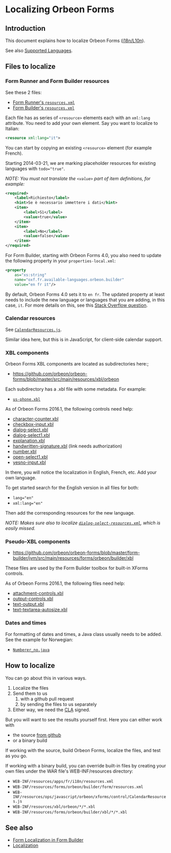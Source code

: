 # Localizing Orbeon Forms

<!-- toc -->

## Introduction

This document explains how to localize Orbeon Forms
([i18n/L10n](http://en.wikipedia.org/wiki/Internationalization_and_localization)).

See also [Supported Languages](../form-runner/feature/localization.md#form-builder-and-form-runner-user-interface).

## Files to localize

### Form Runner and Form Builder resources

See these 2 files:

- [Form Runner's `resources.xml`](https://github.com/orbeon/orbeon-forms/blob/master/form-runner/src/main/resources/apps/fr/i18n/resources.xml)
- [Form Builder's `resources.xml`](https://github.com/orbeon/orbeon-forms/blob/master/form-builder/jvm/src/main/resources/forms/orbeon/builder/form/resources.xml)

Each file has as series of `<resource>` elements each with an `xml:lang`
attribute. You need to add your own element. Say you want to localize to
Italian:

```xml
<resource xml:lang="it">
```

You can start by copying an existing `<resource>` element (for example
French).

Starting 2014-03-21, we are marking placeholder resources for existing
languages with `todo="true"`.

*NOTE: You must not translate the `<value>` part of item definitions, for
example:*

```xml
<required>
    <label>Richiesto</label>
    <hint>Se è necessario immettere i dati</hint>
    <item>
        <label>Sì</label>
        <value>true</value>
    </item>
    <item>
        <label>No</label>
        <value>false</value>
    </item>
</required>
```

For Form Builder, starting with Orbeon Forms 4.0, you also need to
update the following property in your `properties-local.xml`:

```xml
<property
    as="xs:string"
    name="oxf.fr.available-languages.orbeon.builder"
    value="en fr it"/>
```

By default, Orbeon Forms 4.0 sets it to `en fr`. The updated property at
least needs to include the new language or languages that you are
adding, in this case, `it`. For more details on this, see this [Stack
Overflow
question](http://stackoverflow.com/questions/11449195/orbeon-4-0-0-m6-how-to-set-default-language-for-form-builder/11565704).

### Calendar resources

See [`CalendarResources.js`](https://github.com/orbeon/orbeon-forms/blob/master/src/main/assets/ops/javascript/orbeon/xforms/control/CalendarResources.js).

Similar idea here, but this is in JavaScript, for client-side calendar
support.

### XBL components

Orbeon Forms XBL components are located as subdirectories here:;

- https://github.com/orbeon/orbeon-forms/blob/master/src/main/resources/xbl/orbeon

Each subdirectory has a .xbl file with some metadata. For example:

- [`us-phone.xbl`](https://github.com/orbeon/orbeon-forms/blob/master/src/main/resources/xbl/orbeon/us-phone/us-phone.xbl)

As of Orbeon Forms 2016.1, the following controls need help:

- [character-counter.xbl](https://github.com/orbeon/orbeon-forms/blob/master/src/main/resources/xbl/orbeon/character-counter/character-counter.xbl)
- [checkbox-input.xbl](https://github.com/orbeon/orbeon-forms/blob/master/src/main/resources/xbl/orbeon/checkbox-input/checkbox-input.xbl)
- [dialog-select.xbl](https://github.com/orbeon/orbeon-forms/blob/master/src/main/resources/xbl/orbeon/dialog-select/dialog-select.xbl)
- [dialog-select1.xbl](https://github.com/orbeon/orbeon-forms/blob/master/src/main/resources/xbl/orbeon/dialog-select1/dialog-select1.xbl)
- [explanation.xbl](https://github.com/orbeon/orbeon-forms/blob/master/src/main/resources/xbl/orbeon/explanation/explanation.xbl)
- [handwritten-signature.xbl](https://github.com/orbeon/orbeon-forms-pe/blob/master/src/main/resources/xbl/orbeon/handwritten-signature/handwritten-signature.xbl) (link needs authorization)
- [number.xbl](https://github.com/orbeon/orbeon-forms/blob/master/src/main/resources/xbl/orbeon/number/number.xbl)
- [open-select1.xbl](https://github.com/orbeon/orbeon-forms/blob/master/src/main/resources/xbl/orbeon/open-select1/open-select1.xbl)
- [yesno-input.xbl](https://github.com/orbeon/orbeon-forms/blob/master/src/main/resources/xbl/orbeon/yesno-input/yesno-input.xbl)

In there, you will notice the localization in English, French, etc. Add your own language.

To get started search for the English version in all files for both:

- `lang="en"`
- `xml:lang="en"`

Then add the corresponding resources for the new language.

*NOTE: Makes sure also to localize
[`dialog-select-resources.xml`](https://github.com/orbeon/orbeon-forms/blob/master/src/main/resources/xbl/orbeon/dialog-select/dialog-select-resources.xml),
which is easily missed.*

### Pseudo-XBL components

- https://github.com/orbeon/orbeon-forms/blob/master/form-builder/jvm/src/main/resources/forms/orbeon/builder/xbl

These files are used by the Form Builder toolbox for built-in XForms controls.

As of Orbeon Forms 2016.1, the following files need help:

- [attachment-controls.xbl](https://github.com/orbeon/orbeon-forms/blob/master/form-builder/jvm/src/main/resources/forms/orbeon/builder/xbl/attachment-controls.xbl)
- [output-controls.xbl](https://github.com/orbeon/orbeon-forms/blob/master/form-builder/jvm/src/main/resources/forms/orbeon/builder/xbl/output-controls.xbl)
- [text-output.xbl](https://github.com/orbeon/orbeon-forms/blob/master/form-builder/jvm/src/main/resources/forms/orbeon/builder/xbl/text-output.xbl)
- [text-textarea-autosize.xbl](https://github.com/orbeon/orbeon-forms/blob/master/form-builder/jvm/src/main/resources/forms/orbeon/builder/xbl/text-textarea-autosize.xbl)

### Dates and times

For formatting of dates and times, a Java class usually needs to be added. See the example for Norwegian:

- [`Numberer_no.java`](https://github.com/orbeon/orbeon-forms/blob/master/src/main/java/org/orbeon/saxon/number/Numberer_no.java)

## How to localize

You can go about this in various ways.

1. Localize the files
2. Send them to us
   1. with a github pull request
   2. by sending the files to us separately
3. Either way, we need the [CLA](http://wiki.orbeon.com/forms/community/cla) signed.

But you will want to see the results yourself first. Here you can either work with
- the source [from github](https://github.com/orbeon/orbeon-forms)
- or a binary build

If working with the source, build Orbeon Forms, localize the files, and test as you go.

If working with a binary build, you can override built-in files by creating your own files under the WAR file's WEB-INF/resources directory:

- `WEB-INF/resources/apps/fr/i18n/resources.xml`
- `WEB-INF/resources/forms/orbeon/builder/form/resources.xml`
- `WEB-INF/resources/ops/javascript/orbeon/xforms/control/CalendarResources.js`
- `WEB-INF/resources/xbl/orbeon/*/*.xbl`
- `WEB-INF/resources/forms/orbeon/builder/xbl/*/*.xbl`

## See also

- [Form Localization in Form Builder](../form-builder/localization.md)
- [Localization](../form-runner/feature/localization.md)
